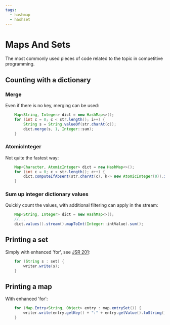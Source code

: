 ```yaml
---
tags:
  - hashmap
  - hashset
---
```


# Maps And Sets

The most commonly used pieces of code related to the topic in competitive programming.

## Counting with a dictionary

### Merge

Even if there is no key, merging can be used:
````java
    Map<String, Integer> dict = new HashMap<>();
    for (int c = 0; c < str.length(); i++) {
        String s = String.valueOf(str.charAt(c));
        dict.merge(s, 1, Integer::sum);
    }
````

### AtomicInteger

Not quite the fastest way:
````java 
    Map<Character, AtomicInteger> dict = new HashMap<>();
    for (int c = 0; c < str.length(); c++) {
        dict.computeIfAbsent(str.charAt(c), k-> new AtomicInteger(0)).incrementAndGet();
    }
````

### Sum up integer dictionary values

Quickly count the values, with additional filtering can apply in the stream:
````java
    Map<String, Integer> dict = new HashMap<>();
    //...
    dict.values().stream().mapToInt(Integer::intValue).sum();
````

## Printing a set

Simply with enhanced 'for', see [JSR 201](https://docs.oracle.com/cd/E19253-01/817-7970/features-forloop/index.html):
````java
    for (String s : set) {
        writer.write(s);
    }
````

## Printing a map

With enhanced 'for':
````java
    for (Map.Entry<String, Object> entry : map.entrySet()) {
        writer.write(entry.getKey() + ":" + entry.getValue().toString());
    }
````